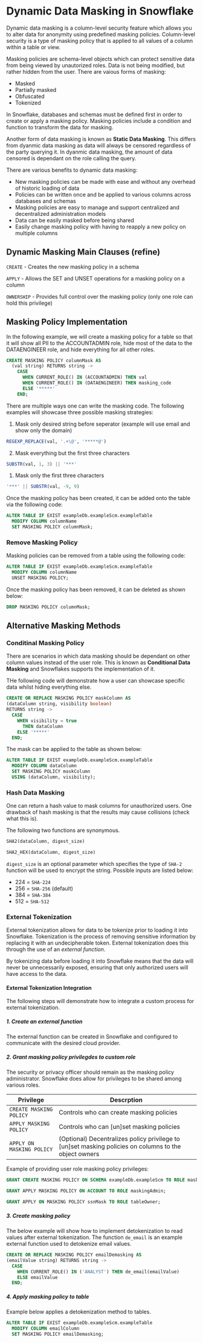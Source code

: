 # Dynamic Data Masking in Snowflake

Dynamic data masking is a column-level security feature which allows you to alter data for anonymity using predefined masking policies. Column-level security is a type of masking policy that is applied to all values of a column within a table or view.

Masking policies are schema-level objects which can protect sensitive data from being viewed by unautorized roles. Data is not being modified, but rather hidden from the user. There are vaious forms of masking:

- Masked
- Partially masked
- Obfuscated
- Tokenized

In Snowflake, databases and schemas must be defined first in order to create or apply a masking policy. Masking policies include a condition and function to transform the data for masking. 

Another form of data masking is known as **Static Data Masking**. This differs from dyanmic data masking as data will always be censored regardless of the party querying it. In dyanmic data masking, the amount of data censored is dependant on the role calling the query.

There are various benefits to dynamic data masking:

- New masking policies can be made with ease and without any overhead of historic loading of data
- Policies can be written once and be applied to various columns across databases and schemas
- Masking policies are easy to manage and support centralized and decentralized administration models
- Data can be easily masked before being shared
- Easily change masking policy with having to reapply a new policy on multiple columns

## Dynamic Masking Main Clauses (refine)

`CREATE` - Creates the new masking policy in a schema

`APPLY` - Allows the SET and UNSET operations for a masking policy on a column

`OWNERSHIP` - Provides full control over the masking policy (only one role can hold this privilege)

## Masking Policy Implementation

In the following example, we will create a masking policy for a table so that it will show all PII to the ACCOUNTADMIN role, hide most of the data to the DATAENGINEER role, and hide everything for all other roles.

``` sQL
CREATE MASKING POLICY columnMask AS
  (val string) RETURNS string ->
    CASE
      WHEN CURRENT_ROLE() IN (ACCOUNTADMIN) THEN val
      WHEN CURRENT_ROLE() IN (DATAENGINEER) THEN masking_code
      ELSE '*****' 
    END;
```

There are multiple ways one can write the masking code. The following examples will showcase three possible masking strategies:

1. Mask only desired string before seperator (example will use email and show only the domain)

```sql
REGEXP_REPLACE(val, '.+\@', '*****@')
```

2. Mask everything but the first three characters

```sql
SUBSTR(val, 1, 3) || '***'
```

1. Mask only the first three characters

```sql
'***' || SUBSTR(val, -9, 9)
```

Once the masking policy has been created, it can be added onto the table via the following code:

```sql
ALTER TABLE IF EXIST exampleDb.exampleScm.exampleTable 
  MODIFY COLUMN columnName
  SET MASKING POLICY columnMask;
```

### Remove Masking Policy

Masking policies can be removed from a table using the following code:

```sql
ALTER TABLE IF EXIST exampleDb.exampleScm.exampleTable 
  MODIFY COLUMN columnName
  UNSET MASKING POLICY;
```

Once the masking policy has been removed, it can be deleted as shown below:

```sql
DROP MASKING POLICY columnMask;
```

## Alternative Masking Methods

### Conditinal Masking Policy

There are scenarios in which data masking should be dependant on other column values instead of the user role. This is known as **Conditional Data Masking** and Snowflakes supports the implementation of it.

THe following code will demonstrate how a user can showcase specific data whilst hiding everything else.

```sql
CREATE OR REPLACE MASKING POLICY maskColumn AS 
(dataColumn string, visibility boolean)
RETURNS string ->
  CASE
    WHEN visibility = true
      THEN dataColumn
    ELSE '*****'
  END;
```

The mask can be applied to the table as shown below:

```sql
ALTER TABLE IF EXIST exampleDb.exampleScm.exampleTable
  MODIFY COLUMN dataColumn
  SET MASKING POLICY maskColumn
  USING (dataColumn, visibility);
```

### Hash Data Masking

One can return a hash value to mask columns for unauthorized users. One drawback of hash masking is that the results may cause collisions (check what this is). 

The following two functions are synonymous.

```sql
SHA2(dataColumn, digest_size)

SHA2_HEX(dataColumn, digest_size)
```

`digest_size` is an optional parameter which specifies the type of `SHA-2` function will be used to encrypt the string. Possible inputs are listed below:

- 224 = `SHA-224`
- 256 = `SHA-256` (default)
- 384 = `SHA-384`
- 512 = `SHA-512`

### External Tokenization

External tokenization allows for data to be tokenize prior to loading it into Snowflake. Tokenization is the process of removing sensitive information by replacing it with an undecipherable token. External tokenization does this through the use of an *external function*.

By tokenizing data before loading it into Snowflake means that the data will never be unnecessarily exposed, ensuring that only authorized users will have access to the data.

#### External Tokenization Integration

The following steps will demonstrate how to integrate a custom process for external tokenization.

##### 1. Create an external function

The external function can be created in Snowflake and configured to communicate with the desired cloud provider.

##### 2. Grant masking policy privilegdes to custom role

The security or privacy officer should remain as the masking policy administrator. Snowflake does allow for privileges to be shared among various roles.

Privilege | Descrption
--------- | --------
`CREATE MASKING POLICY` | Controls who can create masking policies
`APPLY MASKING POLICY`| Controls who can [un]set masking policies
`APPLY ON MASKING POLICY`| (Optional) Decentralizes policy privilege to [un]set masking policies on columns to the object owners

Example of providing user role masking policy privileges:

```sql
GRANT CREATE MASKING POLICY ON SCHEMA exampleDb.exampleScm TO ROLE maskingAdmin;

GRANT APPLY MASKING POLICY ON ACCOUNT TO ROLE maskingAdmin;

GRANT APPLY ON MASKING POLICY ssnMask TO ROLE tableOwner;
```

##### 3. Create masking policy

The below example will show how to implement detokenization to read values after external tokenization. The function `de_email` is an example external function used to detokenize email values.

```sql
CREATE OR REPLACE MASKING POLICY emailDemasking AS
(emailValue string) RETURNS string ->
  CASE
    WHEN CURRENT_ROLE() IN ('ANALYST') THEN de_email(emailValue)
    ELSE emailValue
  END;
```

##### 4. Apply masking policy to table

Example below applies a detokenization method to tables.

```sql
ALTER TABLE IF EXIST exampleDb.exampleScm.exampleTable
  MODIFY COLUMN emailColumn
  SET MASKING POLICY emailDemasking;

```
